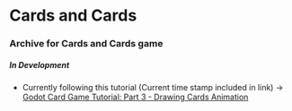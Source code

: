 # Cards and Cards

### Archive for Cards and Cards game
##### In Development

- Currently following this tutorial (Current time stamp included in link) -> [Godot Card Game Tutorial: Part 3 - Drawing Cards Animation
](https://www.youtube.com/watch?v=fNda4mRzHIo)
